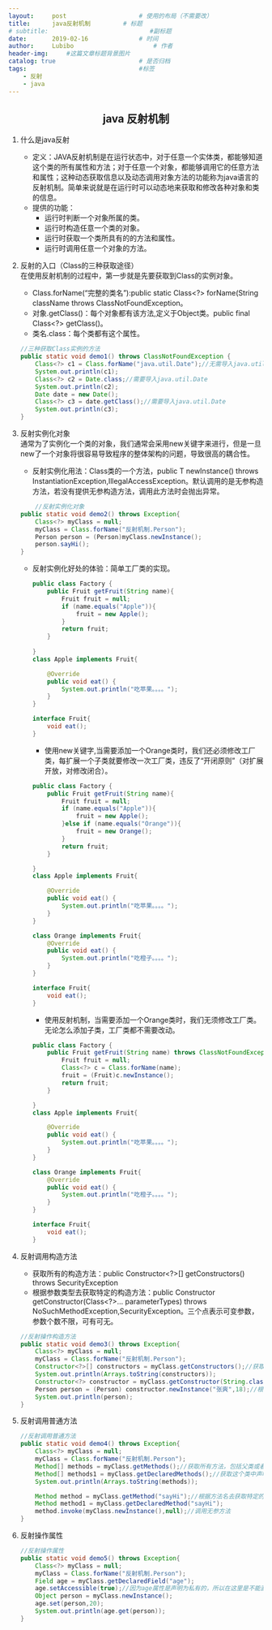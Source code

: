 ```yaml
---
layout:     post   				    # 使用的布局（不需要改）
title:      java反射机制	     # 标题 
# subtitle:                            #副标题
date:       2019-02-16 				# 时间
author:     Lubibo 						# 作者
header-img:  	#这篇文章标题背景图片
catalog: true 						# 是否归档
tags:								#标签
    - 反射
    - java
---
```


## <center>java 反射机制</center>
1. 什么是java反射<br>
    - 定义：JAVA反射机制是在运行状态中，对于任意一个实体类，都能够知道这个类的所有属性和方法；对于任意一个对象，都能够调用它的任意方法和属性；这种动态获取信息以及动态调用对象方法的功能称为java语言的反射机制。简单来说就是在运行时可以动态地来获取和修改各种对象和类的信息。
    - 提供的功能：
        - 运行时判断一个对象所属的类。
        - 运行时构造任意一个类的对象。
        - 运行时获取一个类所具有的的方法和属性。
        - 运行时调用任意一个对象的方法。

2. 反射的入口（Class的三种获取途径）<br>
    在使用反射机制的过程中，第一步就是先要获取到Class的实例对象。
    - Class.forName(“完整的类名”):public static Class<?> forName(String className throws ClassNotFoundException。
    - 对象.getClass()：每个对象都有该方法,定义于Object类。public final Class<?> getClass()。
    - 类名.class：每个类都有这个属性。
    ```java
    //三种获取Class实例的方法
    public static void demo1() throws ClassNotFoundException {
        Class<?> c1 = Class.forName("java.util.Date");//无需导入java.util.Date
        System.out.println(c1);
        Class<?> c2 = Date.class;//需要导入java.util.Date
        System.out.println(c2);
        Date date = new Date();
        Class<?> c3 = date.getClass();//需要导入java.util.Date
        System.out.println(c3);
    }
    ```

3. 反射实例化对象<br>
    通常为了实例化一个类的对象，我们通常会采用new关键字来进行，但是一旦new了一个对象将很容易导致程序的整体架构的问题，导致很高的耦合性。
    - 反射实例化用法：Class类的一个方法，public T newInstance() throws InstantiationException,IllegalAccessException。默认调用的是无参构造方法，若没有提供无参构造方法，调用此方法时会抛出异常。
    ```java
        //反射实例化对象
    public static void demo2() throws Exception{
        Class<?> myClass = null;
        myClass = Class.forName("反射机制.Person");
        Person person = (Person)myClass.newInstance();
        person.sayHi();
    }
    ```
    - 反射实例化好处的体验：简单工厂类的实现。
        ```java
        public class Factory {
            public Fruit getFruit(String name){
                Fruit fruit = null;
                if (name.equals("Apple")){
                    fruit = new Apple();
                }
                return fruit;
            }
            
        }
        class Apple implements Fruit{

            @Override
            public void eat() {
                System.out.println("吃苹果。。。。");
            }
        }

        interface Fruit{
            void eat();
        }
        ```
        - 使用new关键字,当需要添加一个Orange类时，我们还必须修改工厂类，每扩展一个子类就要修改一次工厂类，违反了“开闭原则”（对扩展开放，对修改闭合）。
        ```java
        public class Factory {
            public Fruit getFruit(String name){
                Fruit fruit = null;
                if (name.equals("Apple")){
                    fruit = new Apple();
                }else if (name.equals("Orange")){
                    fruit = new Orange();
                }
                return fruit;
            }

        }
        class Apple implements Fruit{

            @Override
            public void eat() {
                System.out.println("吃苹果。。。。");
            }
        }

        class Orange implements Fruit{
            @Override
            public void eat() {
                System.out.println("吃橙子。。。。");
            }
        }

        interface Fruit{
            void eat();
        }
        ```
        - 使用反射机制，当需要添加一个Orange类时，我们无须修改工厂类。无论怎么添加子类，工厂类都不需要改动。
        ```java
        public class Factory {
            public Fruit getFruit(String name) throws ClassNotFoundException, IllegalAccessException, InstantiationException {
                Fruit fruit = null;
                Class<?> c = Class.forName(name);
                fruit = (Fruit)c.newInstance();
                return fruit;
            }

        }
        class Apple implements Fruit{

            @Override
            public void eat() {
                System.out.println("吃苹果。。。。");
            }
        }

        class Orange implements Fruit{
            @Override
            public void eat() {
                System.out.println("吃橙子。。。。");
            }
        }

        interface Fruit{
            void eat();
        }
        ```

4. 反射调用构造方法
    - 获取所有的构造方法：public Constructor<?>[] getConstructors() throws SecurityException
    - 根据参数类型去获取特定的构造方法：public Constructor<T> getConstructor(Class<?>... parameterTypes) throws NoSuchMethodException,SecurityException。三个点表示可变参数，参数个数不限，可有可无。
    ```java
    //反射操作构造方法
    public static void demo3() throws Exception{
        Class<?> myClass = null;
        myClass = Class.forName("反射机制.Person");
        Constructor<?>[] constructors = myClass.getConstructors();//获取这个类的所有构造方法
        System.out.println(Arrays.toString(constructors));
        Constructor<?> constructor = myClass.getConstructor(String.class,int.class);//根据参数类型去获取构造方法
        Person person = (Person) constructor.newInstance("张爽",18);//根据构造方法无实例化对象。
        System.out.println(person);
    }
    ```

5. 反射调用普通方法

    ```java
    //反射调用普通方法
    public static void demo4() throws Exception{
        Class<?> myClass = null;
        myClass = Class.forName("反射机制.Person");
        Method[] methods = myClass.getMethods();//获取所有方法，包括父类或者被继承的接口定义的
        Method[] methods1 = myClass.getDeclaredMethods();//获取这个类中声明的方法
        System.out.println(Arrays.toString(methods));

        Method method = myClass.getMethod("sayHi");//根据方法名去获取特定的方法
        Method method1 = myClass.getDeclaredMethod("sayHi");
        method.invoke(myClass.newInstance(),null);//调用无参方法
    }
    ```

6. 反射操作属性 
    ```java
    //反射操作属性
    public static void demo5() throws Exception{
        Class<?> myClass = null;
        myClass = Class.forName("反射机制.Person");
        Field age = myClass.getDeclaredField("age");
        age.setAccessible(true);//因为age属性是声明为私有的，所以在这里是不能直接访问的，需要取消修饰符的限制。若是public的属性，可以直接访问
        Object person = myClass.newInstance();
        age.set(person,20);
        System.out.println(age.get(person));
    }
    ```
